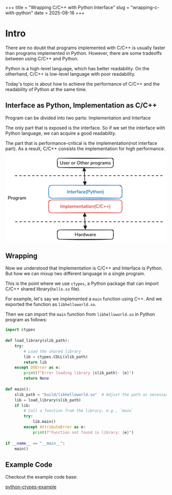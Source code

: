 +++
title = "Wrapping C/C++ with Python Interface"
slug = "wrapping-c-with-python"
date = 2025-08-16
+++

# Intro

There are no doubt that programs implemented with C/C++ is usually faster than programs implemented in Python. However, there are some tradeoffs between using C/C++ and Python.

Python is a high-level language, which has better readability. On the otherhand, C/C++ is low-level language with poor readability.

Today's topic is about how to achieve the performance of C/C++ and the readability of Python at the same time.

## Interface as Python, Implementation as C/C++

Program can be divided into two parts: Implementation and Interface

The only part that is exposed is the interface. So if we set the interface with Python language, we can acquire a good readability.

The part that is performance-critical is the implementation(not interface part). As a result, C/C++ consists the implementation for high performance.

<img src="interface-implementation.png" alt="explain program's Interface and Implementation">

## Wrapping

Now we understood that Implementation is C/C++ and Interface is Python. But how we can mixup two different language in a single program.

This is the point where we use `ctypes`, a Python package that can import C/C++ shared library(`hello.so` file).

For example, let's say we implemented a `main` function using C++. And we exported the function as `libhelloworld.so`.

Then we can import the `main` function from `libhelloworld.so` in Python program as follows:

```python
import ctypes

def load_library(slib_path):
    try:
        # Load the shared library
        lib = ctypes.CDLL(slib_path)
        return lib
    except OSError as e:
        print(f"Error loading library {slib_path}: {e}")
        return None

def main():
    slib_path = "build/libhelloworld.so"  # Adjust the path as necessary
    lib = load_library(slib_path)
    if lib:
        # Call a function from the library, e.g., `main`
        try:
            lib.main()
        except AttributeError as e:
            print(f"Function not found in library: {e}")

if __name__ == "__main__":
    main()

```

## Example Code

Checkout the example code base:

[python-ctypes-example](https://github.com/jinho-choi123/python-ctypes-example/)
